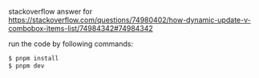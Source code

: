 stackoverflow answer for https://stackoverflow.com/questions/74980402/how-dynamic-update-v-combobox-items-list/74984342#74984342

run the code by following commands:

```sh
$ pnpm install
$ pnpm dev
```
